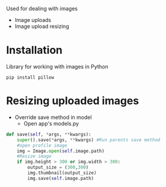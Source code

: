 Used for dealing with images

- Image uploads
- Image upload resizing

# Installation

Library for working with images in Python

```
pip install pillow
```

# Resizing uploaded images

- Override save method in model
	- Open app's models.py

```python
def save(self, *args, **kwargs):
	super().save(*args, **kwargs) #Run parents save method
	#open profile image
	img = Image.open(self.image.path)
	#Resize image
	if img.height > 300 or img.width > 300:
		output_size = (300,300)
		img.thumbnail(output_size)
		img.save(self.image.path)
```